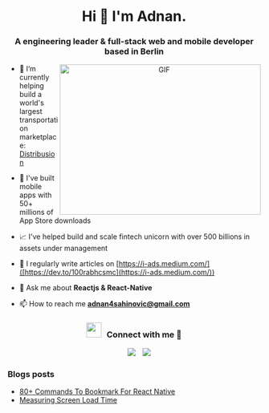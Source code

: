 <h1 align="center">Hi 👋 I'm 
Adnan.</h1>
<h3 align="center">A engineering leader & full-stack web and mobile developer based in Berlin</h3>

<a target="_blank" align="center">
  <img align="right" top="500" height="300" width="400" alt="GIF" src="https://media.giphy.com/media/SWoSkN6DxTszqIKEqv/giphy.gif">
</a>

- 🔭 I’m currently helping build a world's largest transportation marketplace: <a href="https://www.distribusion.com/" target="blank">Distribusion</a>

- 📱 I've built mobile apps with 50+ millions of App Store downloads

- 📈 I've helped build and scale fintech unicorn with over 500 billions in assets under management

- 📝 I regularly write articles on [https://i-ads.medium.com/]([https://dev.to/100rabhcsmc](https://i-ads.medium.com/))

- 💬 Ask me about **Reactjs & React-Native**

- 📫 How to reach me **adnan4sahinovic@gmail.com**

<h3 align="center" > <img src="https://media.giphy.com/media/iY8CRBdQXODJSCERIr/giphy.gif" width="30" height="30" style="margin-right: 10px;">Connect with me 🤝 </h3>

<p align="center">

 <div align="center"  class="icons-social" style="margin-left: 10px;">
        <a style="margin-left: 10px;"  target="_blank" href="https://www.linkedin.com/in/adnansahinovic/">
			<img src="https://img.icons8.com/doodle/40/000000/linkedin--v2.png"></a>
        <a style="margin-left: 10px;" target="_blank" href="https://github.com/adnxy">
		<img src="https://img.icons8.com/doodle/40/000000/github--v1.png"></a>
      </div>

</p>

### Blogs posts

- [80+ Commands To Bookmark For React Native](https://i-ads.medium.com/80-commands-to-bookmark-for-react-native-687d285bbf72)
- [Measuring Screen Load Time](https://i-ads.medium.com/performance-measuring-screen-load-time-0c3322b2a2a4)
